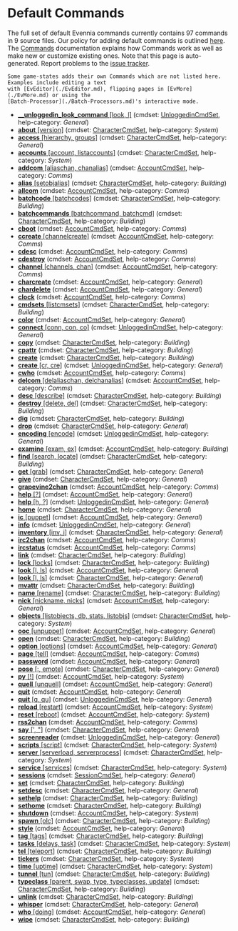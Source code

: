 

# Default Commands

The full set of default Evennia commands currently contains 97 commands in 9 source
files. Our policy for adding default commands is outlined [here](../Concepts/Using-MUX-as-a-Standard.md). The
[Commands](./Commands.md) documentation explains how Commands work as well as make new or customize
existing ones. Note that this page is auto-generated. Report problems to the [issue
tracker](github:issues).

```{note}
Some game-states adds their own Commands which are not listed here. Examples include editing a text
with [EvEditor](./EvEditor.md), flipping pages in [EvMore](./EvMore.md) or using the
[Batch-Processor](./Batch-Processors.md)'s interactive mode.
```

- [**__unloggedin_look_command** [look, l]](evennia.commands.default.unloggedin.CmdUnconnectedLook) (cmdset: [UnloggedinCmdSet](evennia.commands.default.cmdset_unloggedin.UnloggedinCmdSet), help-category: _General_)
- [**about** [version]](evennia.commands.default.system.CmdAbout) (cmdset: [CharacterCmdSet](evennia.commands.default.cmdset_character.CharacterCmdSet), help-category: _System_)
- [**access** [hierarchy, groups]](evennia.commands.default.general.CmdAccess) (cmdset: [CharacterCmdSet](evennia.commands.default.cmdset_character.CharacterCmdSet), help-category: _General_)
- [**accounts** [account, listaccounts]](evennia.commands.default.system.CmdAccounts) (cmdset: [CharacterCmdSet](evennia.commands.default.cmdset_character.CharacterCmdSet), help-category: _System_)
- [**addcom** [aliaschan, chanalias]](evennia.commands.default.comms.CmdAddCom) (cmdset: [AccountCmdSet](evennia.commands.default.cmdset_account.AccountCmdSet), help-category: _Comms_)
- [**alias** [setobjalias]](evennia.commands.default.building.CmdSetObjAlias) (cmdset: [CharacterCmdSet](evennia.commands.default.cmdset_character.CharacterCmdSet), help-category: _Building_)
- [**allcom**](evennia.commands.default.comms.CmdAllCom) (cmdset: [AccountCmdSet](evennia.commands.default.cmdset_account.AccountCmdSet), help-category: _Comms_)
- [**batchcode** [batchcodes]](evennia.commands.default.batchprocess.CmdBatchCode) (cmdset: [CharacterCmdSet](evennia.commands.default.cmdset_character.CharacterCmdSet), help-category: _Building_)
- [**batchcommands** [batchcommand, batchcmd]](evennia.commands.default.batchprocess.CmdBatchCommands) (cmdset: [CharacterCmdSet](evennia.commands.default.cmdset_character.CharacterCmdSet), help-category: _Building_)
- [**cboot**](evennia.commands.default.comms.CmdCBoot) (cmdset: [AccountCmdSet](evennia.commands.default.cmdset_account.AccountCmdSet), help-category: _Comms_)
- [**ccreate** [channelcreate]](evennia.commands.default.comms.CmdChannelCreate) (cmdset: [AccountCmdSet](evennia.commands.default.cmdset_account.AccountCmdSet), help-category: _Comms_)
- [**cdesc**](evennia.commands.default.comms.CmdCdesc) (cmdset: [AccountCmdSet](evennia.commands.default.cmdset_account.AccountCmdSet), help-category: _Comms_)
- [**cdestroy**](evennia.commands.default.comms.CmdCdestroy) (cmdset: [AccountCmdSet](evennia.commands.default.cmdset_account.AccountCmdSet), help-category: _Comms_)
- [**channel** [channels, chan]](evennia.commands.default.comms.CmdChannel) (cmdset: [AccountCmdSet](evennia.commands.default.cmdset_account.AccountCmdSet), help-category: _Comms_)
- [**charcreate**](evennia.commands.default.account.CmdCharCreate) (cmdset: [AccountCmdSet](evennia.commands.default.cmdset_account.AccountCmdSet), help-category: _General_)
- [**chardelete**](evennia.commands.default.account.CmdCharDelete) (cmdset: [AccountCmdSet](evennia.commands.default.cmdset_account.AccountCmdSet), help-category: _General_)
- [**clock**](evennia.commands.default.comms.CmdClock) (cmdset: [AccountCmdSet](evennia.commands.default.cmdset_account.AccountCmdSet), help-category: _Comms_)
- [**cmdsets** [listcmsets]](evennia.commands.default.building.CmdListCmdSets) (cmdset: [CharacterCmdSet](evennia.commands.default.cmdset_character.CharacterCmdSet), help-category: _Building_)
- [**color**](evennia.commands.default.account.CmdColorTest) (cmdset: [AccountCmdSet](evennia.commands.default.cmdset_account.AccountCmdSet), help-category: _General_)
- [**connect** [conn, con, co]](evennia.commands.default.unloggedin.CmdUnconnectedConnect) (cmdset: [UnloggedinCmdSet](evennia.commands.default.cmdset_unloggedin.UnloggedinCmdSet), help-category: _General_)
- [**copy**](evennia.commands.default.building.CmdCopy) (cmdset: [CharacterCmdSet](evennia.commands.default.cmdset_character.CharacterCmdSet), help-category: _Building_)
- [**cpattr**](evennia.commands.default.building.CmdCpAttr) (cmdset: [CharacterCmdSet](evennia.commands.default.cmdset_character.CharacterCmdSet), help-category: _Building_)
- [**create**](evennia.commands.default.building.CmdCreate) (cmdset: [CharacterCmdSet](evennia.commands.default.cmdset_character.CharacterCmdSet), help-category: _Building_)
- [**create** [cr, cre]](evennia.commands.default.unloggedin.CmdUnconnectedCreate) (cmdset: [UnloggedinCmdSet](evennia.commands.default.cmdset_unloggedin.UnloggedinCmdSet), help-category: _General_)
- [**cwho**](evennia.commands.default.comms.CmdCWho) (cmdset: [AccountCmdSet](evennia.commands.default.cmdset_account.AccountCmdSet), help-category: _Comms_)
- [**delcom** [delaliaschan, delchanalias]](evennia.commands.default.comms.CmdDelCom) (cmdset: [AccountCmdSet](evennia.commands.default.cmdset_account.AccountCmdSet), help-category: _Comms_)
- [**desc** [describe]](evennia.commands.default.building.CmdDesc) (cmdset: [CharacterCmdSet](evennia.commands.default.cmdset_character.CharacterCmdSet), help-category: _Building_)
- [**destroy** [delete, del]](evennia.commands.default.building.CmdDestroy) (cmdset: [CharacterCmdSet](evennia.commands.default.cmdset_character.CharacterCmdSet), help-category: _Building_)
- [**dig**](evennia.commands.default.building.CmdDig) (cmdset: [CharacterCmdSet](evennia.commands.default.cmdset_character.CharacterCmdSet), help-category: _Building_)
- [**drop**](evennia.commands.default.general.CmdDrop) (cmdset: [CharacterCmdSet](evennia.commands.default.cmdset_character.CharacterCmdSet), help-category: _General_)
- [**encoding** [encode]](evennia.commands.default.unloggedin.CmdUnconnectedEncoding) (cmdset: [UnloggedinCmdSet](evennia.commands.default.cmdset_unloggedin.UnloggedinCmdSet), help-category: _General_)
- [**examine** [exam, ex]](evennia.commands.default.building.CmdExamine) (cmdset: [AccountCmdSet](evennia.commands.default.cmdset_account.AccountCmdSet), help-category: _Building_)
- [**find** [search, locate]](evennia.commands.default.building.CmdFind) (cmdset: [CharacterCmdSet](evennia.commands.default.cmdset_character.CharacterCmdSet), help-category: _Building_)
- [**get** [grab]](evennia.commands.default.general.CmdGet) (cmdset: [CharacterCmdSet](evennia.commands.default.cmdset_character.CharacterCmdSet), help-category: _General_)
- [**give**](evennia.commands.default.general.CmdGive) (cmdset: [CharacterCmdSet](evennia.commands.default.cmdset_character.CharacterCmdSet), help-category: _General_)
- [**grapevine2chan**](evennia.commands.default.comms.CmdGrapevine2Chan) (cmdset: [AccountCmdSet](evennia.commands.default.cmdset_account.AccountCmdSet), help-category: _Comms_)
- [**help** [?]](evennia.commands.default.help.CmdHelp) (cmdset: [AccountCmdSet](evennia.commands.default.cmdset_account.AccountCmdSet), help-category: _General_)
- [**help** [h, ?]](evennia.commands.default.unloggedin.CmdUnconnectedHelp) (cmdset: [UnloggedinCmdSet](evennia.commands.default.cmdset_unloggedin.UnloggedinCmdSet), help-category: _General_)
- [**home**](evennia.commands.default.general.CmdHome) (cmdset: [CharacterCmdSet](evennia.commands.default.cmdset_character.CharacterCmdSet), help-category: _General_)
- [**ic** [puppet]](evennia.commands.default.account.CmdIC) (cmdset: [AccountCmdSet](evennia.commands.default.cmdset_account.AccountCmdSet), help-category: _General_)
- [**info**](evennia.commands.default.unloggedin.CmdUnconnectedInfo) (cmdset: [UnloggedinCmdSet](evennia.commands.default.cmdset_unloggedin.UnloggedinCmdSet), help-category: _General_)
- [**inventory** [inv, i]](evennia.commands.default.general.CmdInventory) (cmdset: [CharacterCmdSet](evennia.commands.default.cmdset_character.CharacterCmdSet), help-category: _General_)
- [**irc2chan**](evennia.commands.default.comms.CmdIRC2Chan) (cmdset: [AccountCmdSet](evennia.commands.default.cmdset_account.AccountCmdSet), help-category: _Comms_)
- [**ircstatus**](evennia.commands.default.comms.CmdIRCStatus) (cmdset: [AccountCmdSet](evennia.commands.default.cmdset_account.AccountCmdSet), help-category: _Comms_)
- [**link**](evennia.commands.default.building.CmdLink) (cmdset: [CharacterCmdSet](evennia.commands.default.cmdset_character.CharacterCmdSet), help-category: _Building_)
- [**lock** [locks]](evennia.commands.default.building.CmdLock) (cmdset: [CharacterCmdSet](evennia.commands.default.cmdset_character.CharacterCmdSet), help-category: _Building_)
- [**look** [l, ls]](evennia.commands.default.account.CmdOOCLook) (cmdset: [AccountCmdSet](evennia.commands.default.cmdset_account.AccountCmdSet), help-category: _General_)
- [**look** [l, ls]](evennia.commands.default.general.CmdLook) (cmdset: [CharacterCmdSet](evennia.commands.default.cmdset_character.CharacterCmdSet), help-category: _General_)
- [**mvattr**](evennia.commands.default.building.CmdMvAttr) (cmdset: [CharacterCmdSet](evennia.commands.default.cmdset_character.CharacterCmdSet), help-category: _Building_)
- [**name** [rename]](evennia.commands.default.building.CmdName) (cmdset: [CharacterCmdSet](evennia.commands.default.cmdset_character.CharacterCmdSet), help-category: _Building_)
- [**nick** [nickname, nicks]](evennia.commands.default.general.CmdNick) (cmdset: [AccountCmdSet](evennia.commands.default.cmdset_account.AccountCmdSet), help-category: _General_)
- [**objects** [listobjects, db, stats, listobjs]](evennia.commands.default.building.CmdObjects) (cmdset: [CharacterCmdSet](evennia.commands.default.cmdset_character.CharacterCmdSet), help-category: _System_)
- [**ooc** [unpuppet]](evennia.commands.default.account.CmdOOC) (cmdset: [AccountCmdSet](evennia.commands.default.cmdset_account.AccountCmdSet), help-category: _General_)
- [**open**](evennia.commands.default.building.CmdOpen) (cmdset: [CharacterCmdSet](evennia.commands.default.cmdset_character.CharacterCmdSet), help-category: _Building_)
- [**option** [options]](evennia.commands.default.account.CmdOption) (cmdset: [AccountCmdSet](evennia.commands.default.cmdset_account.AccountCmdSet), help-category: _General_)
- [**page** [tell]](evennia.commands.default.comms.CmdPage) (cmdset: [AccountCmdSet](evennia.commands.default.cmdset_account.AccountCmdSet), help-category: _Comms_)
- [**password**](evennia.commands.default.account.CmdPassword) (cmdset: [AccountCmdSet](evennia.commands.default.cmdset_account.AccountCmdSet), help-category: _General_)
- [**pose** [:, emote]](evennia.commands.default.general.CmdPose) (cmdset: [CharacterCmdSet](evennia.commands.default.cmdset_character.CharacterCmdSet), help-category: _General_)
- [**py** [!]](evennia.commands.default.system.CmdPy) (cmdset: [AccountCmdSet](evennia.commands.default.cmdset_account.AccountCmdSet), help-category: _System_)
- [**quell** [unquell]](evennia.commands.default.account.CmdQuell) (cmdset: [AccountCmdSet](evennia.commands.default.cmdset_account.AccountCmdSet), help-category: _General_)
- [**quit**](evennia.commands.default.account.CmdQuit) (cmdset: [AccountCmdSet](evennia.commands.default.cmdset_account.AccountCmdSet), help-category: _General_)
- [**quit** [q, qu]](evennia.commands.default.unloggedin.CmdUnconnectedQuit) (cmdset: [UnloggedinCmdSet](evennia.commands.default.cmdset_unloggedin.UnloggedinCmdSet), help-category: _General_)
- [**reload** [restart]](evennia.commands.default.system.CmdReload) (cmdset: [AccountCmdSet](evennia.commands.default.cmdset_account.AccountCmdSet), help-category: _System_)
- [**reset** [reboot]](evennia.commands.default.system.CmdReset) (cmdset: [AccountCmdSet](evennia.commands.default.cmdset_account.AccountCmdSet), help-category: _System_)
- [**rss2chan**](evennia.commands.default.comms.CmdRSS2Chan) (cmdset: [AccountCmdSet](evennia.commands.default.cmdset_account.AccountCmdSet), help-category: _Comms_)
- [**say** [', "]](evennia.commands.default.general.CmdSay) (cmdset: [CharacterCmdSet](evennia.commands.default.cmdset_character.CharacterCmdSet), help-category: _General_)
- [**screenreader**](evennia.commands.default.unloggedin.CmdUnconnectedScreenreader) (cmdset: [UnloggedinCmdSet](evennia.commands.default.cmdset_unloggedin.UnloggedinCmdSet), help-category: _General_)
- [**scripts** [script]](evennia.commands.default.building.CmdScripts) (cmdset: [CharacterCmdSet](evennia.commands.default.cmdset_character.CharacterCmdSet), help-category: _System_)
- [**server** [serverload, serverprocess]](evennia.commands.default.system.CmdServerLoad) (cmdset: [CharacterCmdSet](evennia.commands.default.cmdset_character.CharacterCmdSet), help-category: _System_)
- [**service** [services]](evennia.commands.default.system.CmdService) (cmdset: [CharacterCmdSet](evennia.commands.default.cmdset_character.CharacterCmdSet), help-category: _System_)
- [**sessions**](evennia.commands.default.account.CmdSessions) (cmdset: [SessionCmdSet](evennia.commands.default.cmdset_session.SessionCmdSet), help-category: _General_)
- [**set**](evennia.commands.default.building.CmdSetAttribute) (cmdset: [CharacterCmdSet](evennia.commands.default.cmdset_character.CharacterCmdSet), help-category: _Building_)
- [**setdesc**](evennia.commands.default.general.CmdSetDesc) (cmdset: [CharacterCmdSet](evennia.commands.default.cmdset_character.CharacterCmdSet), help-category: _General_)
- [**sethelp**](evennia.commands.default.help.CmdSetHelp) (cmdset: [CharacterCmdSet](evennia.commands.default.cmdset_character.CharacterCmdSet), help-category: _Building_)
- [**sethome**](evennia.commands.default.building.CmdSetHome) (cmdset: [CharacterCmdSet](evennia.commands.default.cmdset_character.CharacterCmdSet), help-category: _Building_)
- [**shutdown**](evennia.commands.default.system.CmdShutdown) (cmdset: [AccountCmdSet](evennia.commands.default.cmdset_account.AccountCmdSet), help-category: _System_)
- [**spawn** [olc]](evennia.commands.default.building.CmdSpawn) (cmdset: [CharacterCmdSet](evennia.commands.default.cmdset_character.CharacterCmdSet), help-category: _Building_)
- [**style**](evennia.commands.default.account.CmdStyle) (cmdset: [AccountCmdSet](evennia.commands.default.cmdset_account.AccountCmdSet), help-category: _General_)
- [**tag** [tags]](evennia.commands.default.building.CmdTag) (cmdset: [CharacterCmdSet](evennia.commands.default.cmdset_character.CharacterCmdSet), help-category: _Building_)
- [**tasks** [delays, task]](evennia.commands.default.system.CmdTasks) (cmdset: [CharacterCmdSet](evennia.commands.default.cmdset_character.CharacterCmdSet), help-category: _System_)
- [**tel** [teleport]](evennia.commands.default.building.CmdTeleport) (cmdset: [CharacterCmdSet](evennia.commands.default.cmdset_character.CharacterCmdSet), help-category: _Building_)
- [**tickers**](evennia.commands.default.system.CmdTickers) (cmdset: [CharacterCmdSet](evennia.commands.default.cmdset_character.CharacterCmdSet), help-category: _System_)
- [**time** [uptime]](evennia.commands.default.system.CmdTime) (cmdset: [CharacterCmdSet](evennia.commands.default.cmdset_character.CharacterCmdSet), help-category: _System_)
- [**tunnel** [tun]](evennia.commands.default.building.CmdTunnel) (cmdset: [CharacterCmdSet](evennia.commands.default.cmdset_character.CharacterCmdSet), help-category: _Building_)
- [**typeclass** [parent, swap, type, typeclasses, update]](evennia.commands.default.building.CmdTypeclass) (cmdset: [CharacterCmdSet](evennia.commands.default.cmdset_character.CharacterCmdSet), help-category: _Building_)
- [**unlink**](evennia.commands.default.building.CmdUnLink) (cmdset: [CharacterCmdSet](evennia.commands.default.cmdset_character.CharacterCmdSet), help-category: _Building_)
- [**whisper**](evennia.commands.default.general.CmdWhisper) (cmdset: [CharacterCmdSet](evennia.commands.default.cmdset_character.CharacterCmdSet), help-category: _General_)
- [**who** [doing]](evennia.commands.default.account.CmdWho) (cmdset: [AccountCmdSet](evennia.commands.default.cmdset_account.AccountCmdSet), help-category: _General_)
- [**wipe**](evennia.commands.default.building.CmdWipe) (cmdset: [CharacterCmdSet](evennia.commands.default.cmdset_character.CharacterCmdSet), help-category: _Building_)


